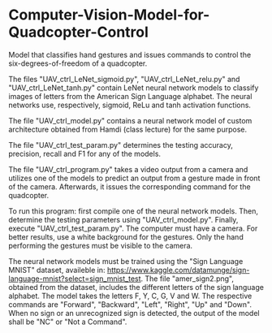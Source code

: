 # Computer-Vision-Model-for-Quadcopter-Control
Model that classifies hand gestures and issues commands to control the six-degrees-of-freedom of a quadcopter. 

The files "UAV_ctrl_LeNet_sigmoid.py", "UAV_ctrl_LeNet_relu.py" and "UAV_ctrl_LeNet_tanh.py" contain LeNet neural network models to classify images of letters from the American Sign Language alphabet. The neural networks use, respectively, sigmoid, ReLu and tanh activation functions.

The file "UAV_ctrl_model.py" contains a neural network model of custom architecture obtained from Hamdi (class lecture) for the same purpose.

The file "UAV_ctrl_test_param.py" determines the testing accuracy, precision, recall and F1 for any of the models.

The file "UAV_ctrl_program.py" takes a video output from a camera and utilizes one of the models to predict an output from a gesture made in front of the camera. Afterwards, it issues the corresponding command for the quadcopter.

To run this program: first compile one of the neural network models. Then, determine the testing parameters using "UAV_ctrl_model.py". Finally, execute "UAV_ctrl_test_param.py". The computer must have a camera. For better results, use a white background for the gestures. Only the hand performing the gestures must be visible to the camera. 

The neural network models must be trained using the "Sign Language MNIST" dataset, availeble in: https://www.kaggle.com/datamunge/sign-language-mnist?select=sign_mnist_test. The file "amer_sign2.png", obtained from the dataset, includes the different letters of the sign language alphabet. The model takes the letters F, Y, C, G, V and W. The respective commands are "Forward", "Backward", "Left", "Right", "Up" and "Down". When no sign or an unrecognized sign is detected, the output of the model shall be "NC" or "Not a Command".
